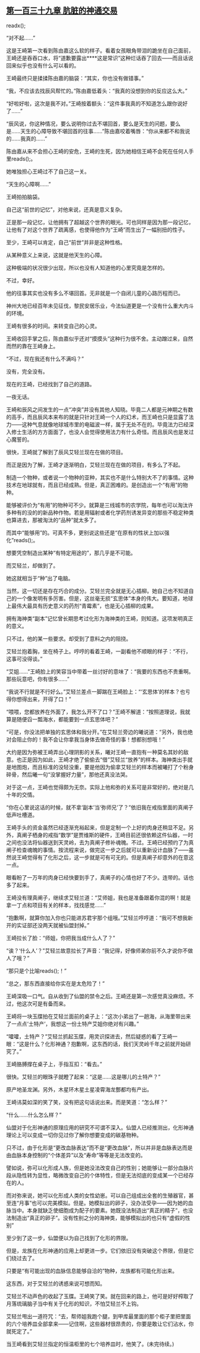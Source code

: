 ## [第一百三十九章 肮脏的神通交易](https://www.xxbiquge.com/11_11207/9048230.html)
readx();

  “对不起……”

  这是王崎第一次看到陈由嘉这么软的样子。看着女孩眼角带泪的跪坐在自己面前，王崎还是吞吞口水，将“道歉要露出****这是常识”这种烂话吞了回去——而且话说回来似乎也没有什么可以看的。

  王崎最终只是揉揉陈由嘉的脑袋：“其实，你也没有做错事。”

  “我，不应该去找辰风帮忙的。”陈由嘉低着头：“我真的没想到你的反应这么大。”

  “好啦好啦，这次是我不对。”王崎按着额头：“这件事我真的不知道怎么跟你说好了……”

  “辰风说，你这种情况，要么说明你过去不堪回首，要么是天生的问题，要么是……天生的心障导致不堪回首的往事……”陈由嘉咬着嘴唇：“你从来都不和我说的……我真的……”

  陈由嘉从来不会担心王崎的安危，王崎的生死，因为她相信王崎不会死在任何人手里reads();。

  她唯独担心王崎过不了自己这一关。

  “天生的心障啊……”

  王崎拍拍脑袋。

  自己这“前世的记忆”，对他来说，还真是意义复杂。

  正是那一段记忆，让他拥有了超越这个世界的眼光。可也同样是因为那一段记忆，让他有了对这个世界了疏离感，也使得他作为“王崎”而生出了一幅别扭的性子。

  至少，王崎可以肯定，自己“前世”并非是这种性格。

  从某种意义上来说，这就是他天生的心障。

  这种极端的状况很少出现，所以也没有人知道他的心里究竟是怎样的。

  不过，幸好。

  他的往事其实也没有多么不堪回首。无非就是一个自闭儿童的心路历程而已。

  神州大地已经百年未见征伐，黎民安居乐业，今法仙道更是一个没有什么重大内斗的环境。

  王崎有很多的时间。来转变自己的心灵。

  王崎收回手掌之后，陈由嘉似乎还对“摸摸头”这种行为很不舍。主动蹭过来，自然而然的靠在王崎身上。

  “不过，现在我还有什么不满吗？”

  没有，完全没有。

  现在的王崎，已经找到了自己的道路。

  一夜无话。

  王崎和辰风之间发生的一点“冲突”并没有其他人知晓。毕竟二人都是元神期之有数的高手，而且辰风本来布的就是只针对王崎一个人的幻术，而王崎也只是显露了法力——这种气息就像地球城市里的电磁波一样，属于无处不在的。毕竟法力已经深入修士生活的方方面面了，也没人会觉得使用法力有什么奇怪。而且辰风也是发过心魔誓的。

  很快，王崎就了解到了辰风艾轻兰现在在做的项目。

  而正是因为了解，王崎才逐渐明白，艾轻兰现在在做的项目，有多么了不起。

  制造一个物种，或者说一个物种的亚种，其实也不是什么特别大不了的事情。这种技术在地球就有，而且已经成熟。但是，真正困难的。是创造出一个“有用”的物种。

  能够被评价为“有用”的物种可不少。就算是三线城市的农学院，每年也可以淘汰许多种有的没的的新品种作物。若是用辐射或者化学药剂诱发异变的那些不稳定种类也算进去，那被淘汰的“品种”就太多了。

  而其中“能够用”的。可真不多，更别说这些还是“在原有的性状上加以强化”reads();。

  想要凭空制造出某种“有特定用途的”，那几乎是不可能。

  而艾轻兰，却做到了。

  她这就相当于“种”出了电脑。

  当然，这一切还是存在巧合的成分。艾轻兰完全就是无心插柳。她自己也不知道自己的一个像发明有多厉害。但是，这丝毫无损“玄思体”本身的伟大。要知道，地球上最伟大最具有历史意义的药剂“青霉素”，也是无心插柳的成果。

  拥有海神类“副本”记忆曾长期思考过化形为海神类的王崎，则知道。这项发明真正的意义。

  只不过，他的某一些要求。却受到了意料之内的阻挠。

  艾轻兰抱着胸，坐在椅子上。哼哼的看着王崎，一副看他不顺眼的样子：“不行，这事可没得谈。”

  “艾姐……”王崎脸上的笑容当中带着一丝讨好的意味了：“我要的东西也不贵重啊。那些玩意吧，你有很多……”

  “我说不行就是不行好么。”艾轻兰差点一脚踹在王崎脸上：“‘玄思体’的样本？也亏得你想得出来，开得了口！”

  “喂喂，您都放养在外面了，我怎么开不了口？”王崎不解道：“按照道理说，我就算是随便舀一瓢海水，都能要到一点玄思体吧？”

  “可是，你没法把单独的玄思体和我分开。”在艾轻兰旁边的曦说道：“另外，我也绝对会阻止你的！我不会让你拿我当身体去做奇怪的事！想都别想哦！”

  大约是因为弥被王崎弄出心理阴影的关系，曦对王崎一直抱有一种莫名其妙的敌意。也正是因为如此，王崎才绝了偷偷去“借”艾轻兰“放养”的样本。海神类出手就是地图炮，而且标准的没轻没重，要是他因为偷拿艾轻兰的样本而被曦打了个粉身碎骨，然后曦一句“没掌握好力量”，那他还真没法哭。

  对于这一点，王崎也觉得颇为无奈。实际上他和弥的关系可是非常好的，绝对是几十年的交情。

  “你在心里说这话的时候，就不拿‘副本’当‘弥师兄’了？”依旧我在戒指里面的真阐子低声吐槽道。

  王崎手头的资金虽然已经逐渐充裕起来，但是定制一个上好的肉身还稍显不足。另外，真阐子栖身的戒指“数学”是贾维斯的硬件，王崎目前还很依赖这件仙器，一时之间也没法将仙器送到天灵岭，去为真阐子修补魂魄。不过。王崎已经预约了为真阐子检查魂魄的事情。按流程来说，做完这一步之后就可以重新设计血脉了——虽然说王崎觉得有了化形之后，这一步就是可有可无的。但是真阐子却意外的在意这一点。

  眼看盼了一万年的肉身已经快要到手了，真阐子的心情也好了不少。连带的。话也多了起来。

  王崎没有理真阐子，继续求艾轻兰道：“艾师姐，我也是准备跟着你混的啊！就是拿一丁点和项目有关的样本，找找感觉……”

  “抱歉啊，就算你加入你也只能进苏君宇那个组哦。”艾轻兰哼哼道：“我可不想我新开的实证部还没两天就被仙盟封掉。”

  王崎拉长了脸：“师姐，你把我当成什么人了？”

  “诶？‘什么人’？”艾轻兰故意拉长了声音：“我记得，好像师弟你前不久才说你不做人了哦？”

  “那只是个比喻reads();！”

  “总之，那东西直接给你实在是太危险了！”

  王崎深吸一口气。自从收到了仙盟的禁令之后。王崎还是第一次感觉真没麻烦。不过，他这次可是有备而来。

  王崎将一块玉牒拍在艾轻兰面前的桌子上：“这次小弟出了一趟海，从海里带出来了一点点‘土特产’，我想这一份土特产艾姐你绝对有兴趣。”

  “嚯嚯，土特产？”艾轻兰抓起玉牒，用灵识探进去，然后疑惑的看了王崎一眼：“这是什么？化形神通？抱歉啊，这东西的话，我们天灵岭千年之前就开始研究了。”

  王崎胳膊撑在桌子上，手指互扣：“看去。”

  很快。艾轻兰的眼珠子就瞪了起来：“这是……这是哪儿的土特产？”

  原产地圣龙渊。另外，木星环木星土星凌霄海龙酆都均有产出。

  王崎讳莫如深的笑了笑，没有把这句话说出来。而是笑道：“怎么样？”

  “什么……什么怎么样？”

  仙盟对于化形神通的原理应用的研究不可谓不深入。仙盟人已经推测出，化形神通理论上可以变成一切你见过你了解你想要变成的碳基物种。

  只不过，由于化形是“更改血脉表达”而不是“更改血脉”，所以并非是血脉表达而是由血脉本身控制的“个体差异”以及“寿命”等等是无法改变的。

  譬如说，弥可以化形成人族，但是她没法改变自己的性别；她能够让一部分血脉片段从隐性转为显性，略微改变自己的个体特性，但是无法彻底的变成某一个已经存在的人。

  而对弥来说，她可以化形成人类的女性幼崽。可以自己组成出全套的生殖器官，甚至连“月事”也可以完美模拟。但是。她模拟出的卵子，没办法受孕——因为她的血脉当中。本身就缺乏使细胞成为配子的要素。她既没法制造出“真正的精子”，也没法制造出“真正的卵子”。没有性别之分的海神类，能够模拟出的也只有“虚假的性别”

  至少到了这一步，仙盟便以为自己找到了化形的界限。

  但是，龙族在化形神通的应用上却更进一步。它们依旧没有突破这个界限，但是它们绕过去了。

  只要是“有可能出现的血脉信息能够自洽的”物种，龙族都有可能化形出来。

  这东西，对于艾轻兰的诱惑来说可想而知。

  艾轻兰不动声色的收起了玉牒。王崎笑了笑。就在回来的路上，他可是好好榨取了月落琉璃脑子当中有关于化形的知识，不怕艾轻兰不上钩。

  艾轻兰甩出一道符咒：“去，帮师姐我跑个腿，到甲库最里面的那个柜子里把里面的六个培养皿全部拿来——记住啊，这些器材很昂贵的，你要是敢让它们沾水，你就死定了。”

  当王崎看到艾轻兰指定的恒温柜里的七个培养皿时，他笑了。(未完待续。)
